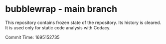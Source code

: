 # bubblewrap - main branch

This repository contains frozen state of the repository.
Its history is cleared. It is used only for static code
analysis with Codacy.

Commit Time: 1695152735